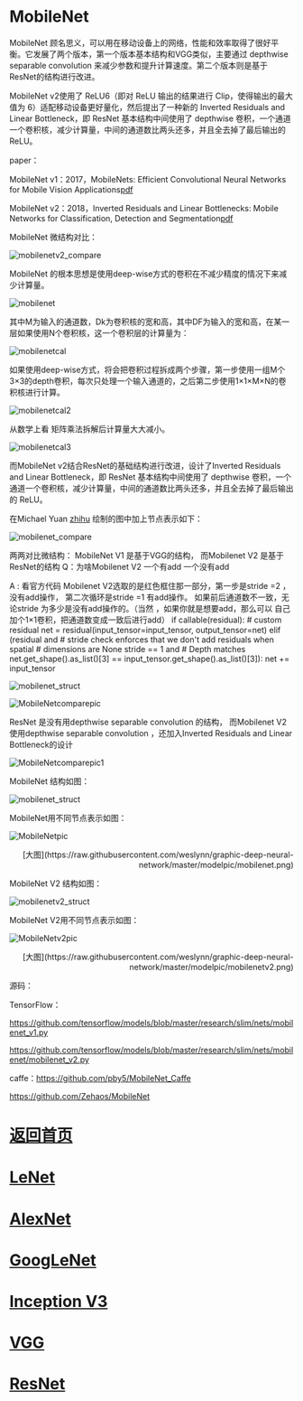 
# MobileNet

MobileNet 顾名思义，可以用在移动设备上的网络，性能和效率取得了很好平衡。它发展了两个版本，第一个版本基本结构和VGG类似，主要通过 depthwise separable convolution 来减少参数和提升计算速度。第二个版本则是基于ResNet的结构进行改进。

MobileNet v2使用了 ReLU6（即对 ReLU 输出的结果进行 Clip，使得输出的最大值为 6）适配移动设备更好量化，然后提出了一种新的 Inverted Residuals and Linear Bottleneck，即 ResNet 基本结构中间使用了 depthwise 卷积，一个通道一个卷积核，减少计算量，中间的通道数比两头还多，并且全去掉了最后输出的 ReLU。

paper：

MobileNet v1：2017，MobileNets: Efficient Convolutional Neural Networks for Mobile Vision Applications[pdf](https://arxiv.org/pdf/1704.04861.pdf) 


MobileNet v2：2018，Inverted Residuals and Linear Bottlenecks: Mobile Networks for Classification, Detection and Segmentation[pdf](
https://arxiv.org/pdf/1801.04381.pdf)



MobileNet 微结构对比：

![mobilenetv2_compare](https://github.com/weslynn/graphic-deep-neural-network/blob/master/pic/mobilenetv2_compare.jpg)


MobileNet 的根本思想是使用deep-wise方式的卷积在不减少精度的情况下来减少计算量。

![mobilenet](https://github.com/weslynn/graphic-deep-neural-network/tree/master/pic/mobilenet.jpg)

其中M为输入的通道数，Dk为卷积核的宽和高，其中DF为输入的宽和高，在某一层如果使用N个卷积核，这一个卷积层的计算量为：

![mobilenetcal](https://github.com/weslynn/graphic-deep-neural-network/tree/master/pic/mobilenet_cal.jpg)

如果使用deep-wise方式，将会把卷积过程拆成两个步骤，第一步使用一组M个3×3的depth卷积，每次只处理一个输入通道的，之后第二步使用1×1×M×N的卷积核进行计算。

![mobilenetcal2](https://github.com/weslynn/graphic-deep-neural-network/tree/master/pic/mobilenet_cal2.jpg)

从数学上看 矩阵乘法拆解后计算量大大减小。

![mobilenetcal3](https://github.com/weslynn/graphic-deep-neural-network/tree/master/pic/mobilenet_cal3.jpg)



而MobileNet v2结合ResNet的基础结构进行改进，设计了Inverted Residuals and Linear Bottleneck，即 ResNet 基本结构中间使用了 depthwise 卷积，一个通道一个卷积核，减少计算量，中间的通道数比两头还多，并且全去掉了最后输出的 ReLU。


在Michael Yuan [zhihu](https://zhuanlan.zhihu.com/p/33075914) 绘制的图中加上节点表示如下：

![mobilenet_compare](https://github.com/weslynn/graphic-deep-neural-network/tree/master/pic/mobilenet_compare.png)


两两对比微结构：
MobileNet V1 是基于VGG的结构， 而Mobilenet V2 是基于ResNet的结构
Q：为啥Mobilenet V2 一个有add 一个没有add 

A : 看官方代码 Mobilenet V2选取的是红色框住那一部分，第一步是stride =2 ，没有add操作， 第二次循环是stride =1 有add操作。  如果前后通道数不一致，无论stride 为多少是没有add操作的。（当然 ，如果你就是想要add，那么可以 自己加个1×1卷积，把通道数变成一致后进行add）
    if callable(residual):  # custom residual
      net = residual(input_tensor=input_tensor, output_tensor=net)
    elif (residual and
          # stride check enforces that we don't add residuals when spatial
          # dimensions are None
          stride == 1 and
          # Depth matches
          net.get_shape().as_list()[3] ==
          input_tensor.get_shape().as_list()[3]):
      net += input_tensor


![mobilenet_struct](https://github.com/weslynn/graphic-deep-neural-network/tree/master/pic/mobilenetv2_tip.jpg)

![MobileNetcomparepic](https://github.com/weslynn/graphic-deep-neural-network/tree/master/modelpic/mobilentv1_v2.png)

ResNet 是没有用depthwise separable convolution 的结构， 而Mobilenet V2 使用depthwise separable convolution ，还加入Inverted Residuals and Linear Bottleneck的设计

![MobileNetcomparepic1](https://github.com/weslynn/graphic-deep-neural-network/tree/master/modelpic/mobilentresent.png)




MobileNet 结构如图：

![mobilenet_struct](https://github.com/weslynn/graphic-deep-neural-network/tree/master/pic/mobilenetv1.jpg)


MobileNet用不同节点表示如图：


![MobileNetpic](https://github.com/weslynn/graphic-deep-neural-network/blob/master/modelpic/mobilenet.png)

<p align="right">[大图](https://raw.githubusercontent.com/weslynn/graphic-deep-neural-network/master/modelpic/mobilenet.png)</p>



MobileNet V2 结构如图：

![mobilenetv2_struct](https://github.com/weslynn/graphic-deep-neural-network/tree/master/pic/mobilenetv2.jpg)



MobileNet V2用不同节点表示如图：


![MobileNetv2pic](https://github.com/weslynn/graphic-deep-neural-network/blob/master/modelpic/mobilenetv2.png)

<p align="right">[大图](https://raw.githubusercontent.com/weslynn/graphic-deep-neural-network/master/modelpic/mobilenetv2.png)</p>


源码：


TensorFlow：

https://github.com/tensorflow/models/blob/master/research/slim/nets/mobilenet_v1.py

https://github.com/tensorflow/models/blob/master/research/slim/nets/mobilenet/mobilenet_v2.py

caffe：https://github.com/pby5/MobileNet_Caffe


https://github.com/Zehaos/MobileNet 




# [返回首页](https://github.com/weslynn/graphic-deep-neural-network/) 
# [LeNet](https://github.com/weslynn/graphic-deep-neural-network/blob/master/object%20classification%20%E7%89%A9%E4%BD%93%E5%88%86%E7%B1%BB/LeNet.md)   
# [AlexNet](https://github.com/weslynn/graphic-deep-neural-network/blob/master/object%20classification%20%E7%89%A9%E4%BD%93%E5%88%86%E7%B1%BB/AlexNet.md)                  
# [GoogLeNet](https://github.com/weslynn/graphic-deep-neural-network/blob/master/object%20classification%20%E7%89%A9%E4%BD%93%E5%88%86%E7%B1%BB/GoogLeNet.md)
# [Inception V3](https://github.com/weslynn/graphic-deep-neural-network/blob/master/object%20classification%20%E7%89%A9%E4%BD%93%E5%88%86%E7%B1%BB/InceptionV3.md)
# [VGG](https://github.com/weslynn/graphic-deep-neural-network/blob/master/object%20classification%20%E7%89%A9%E4%BD%93%E5%88%86%E7%B1%BB/VGG.md)
# [ResNet](https://github.com/weslynn/graphic-deep-neural-network/blob/master/object%20classification%20%E7%89%A9%E4%BD%93%E5%88%86%E7%B1%BB/ResNet.md)